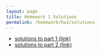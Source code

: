 ```yaml
---
layout: page
title: Homework 1 Solutions
permalink: /homework/hw1/solutions
---
```


* [solutions to part 1 (link)](hw1_part1_soln.m)
* [solutions to part 2 (link)](hw1_part2_soln.m)


